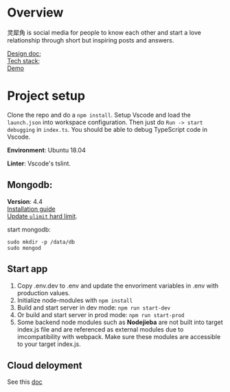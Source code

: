 # Overview
灵犀角 is social media for people to know each other and start a love relationship through short but inspiring posts and answers. 

[Design doc](design_doc.md);  
[Tech stack](tech_stacks.md);  
[Demo](www.lingxijiao.com)

# Project setup
Clone the repo and do a `npm install`.
Setup Vscode and load the `launch.json` into workspace configuration. Then just do `Run -> start debugging` in `index.ts`. You should be able to debug TypeScript code in Vscode.  

**Environment**: Ubuntu 18.04 

**Linter**: Vscode's tslint.

## Mongodb:
**Version**: 4.4  
[Installation guide](https://docs.mongodb.com/manual/tutorial/install-mongodb-on-ubuntu/)  
[Update `ulimit` hard limit](https://superuser.com/questions/1200539/cannot-increase-open-file-limit-past-4096-ubuntu).

start mongodb:
```
sudo mkdir -p /data/db
sudo mongod
```

## Start app
1. Copy .env.dev to .env and update the envoriment variables in .env with production values.
2. Initialize node-modules with `npm install` 
3. Build and start server in dev mode: `npm run start-dev`
4. Or build and start server in prod mode: `npm run start-prod`  
5. Some backend node modules such as **Nodejieba** are not built into target index.js file and are referenced as external modules due to imcompatibility with webpack. Make sure these modules are accessible to your target index.js.

## Cloud deloyment
See this [doc](./src/cloud_deployment/README.md)
    





